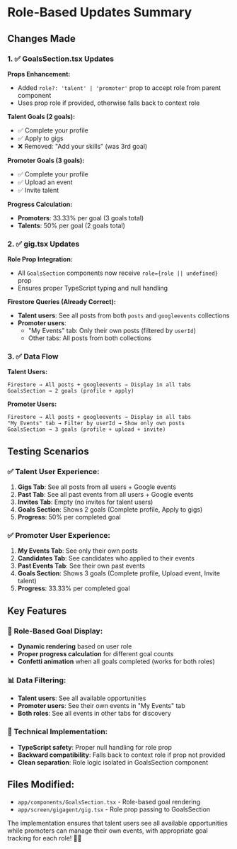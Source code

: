 # Role-Based Updates Summary

## Changes Made

### 1. ✅ GoalsSection.tsx Updates

**Props Enhancement:**
- Added `role?: 'talent' | 'promoter'` prop to accept role from parent component
- Uses prop role if provided, otherwise falls back to context role

**Talent Goals (2 goals):**
- ✅ Complete your profile
- ✅ Apply to gigs
- ❌ Removed: "Add your skills" (was 3rd goal)

**Promoter Goals (3 goals):**
- ✅ Complete your profile
- ✅ Upload an event
- ✅ Invite talent

**Progress Calculation:**
- **Promoters**: 33.33% per goal (3 goals total)
- **Talents**: 50% per goal (2 goals total)

### 2. ✅ gig.tsx Updates

**Role Prop Integration:**
- All `GoalsSection` components now receive `role={role || undefined}` prop
- Ensures proper TypeScript typing and null handling

**Firestore Queries (Already Correct):**
- **Talent users**: See all posts from both `posts` and `googleevents` collections
- **Promoter users**: 
  - "My Events" tab: Only their own posts (filtered by `userId`)
  - Other tabs: All posts from both collections

### 3. ✅ Data Flow

**Talent Users:**
```
Firestore → All posts + googleevents → Display in all tabs
GoalsSection → 2 goals (profile + apply)
```

**Promoter Users:**
```
Firestore → All posts + googleevents → Display in all tabs
"My Events" tab → Filter by userId → Show only own posts
GoalsSection → 3 goals (profile + upload + invite)
```

## Testing Scenarios

### ✅ Talent User Experience:
1. **Gigs Tab**: See all posts from all users + Google events
2. **Past Tab**: See all past events from all users + Google events
3. **Invites Tab**: Empty (no invites for talent users)
4. **Goals Section**: Shows 2 goals (Complete profile, Apply to gigs)
5. **Progress**: 50% per completed goal

### ✅ Promoter User Experience:
1. **My Events Tab**: See only their own posts
2. **Candidates Tab**: See candidates who applied to their events
3. **Past Events Tab**: See their own past events
4. **Goals Section**: Shows 3 goals (Complete profile, Upload event, Invite talent)
5. **Progress**: 33.33% per completed goal

## Key Features

### 🎯 Role-Based Goal Display:
- **Dynamic rendering** based on user role
- **Proper progress calculation** for different goal counts
- **Confetti animation** when all goals completed (works for both roles)

### 📊 Data Filtering:
- **Talent users**: See all available opportunities
- **Promoter users**: See their own events in "My Events" tab
- **Both roles**: See all events in other tabs for discovery

### 🔧 Technical Implementation:
- **TypeScript safety**: Proper null handling for role prop
- **Backward compatibility**: Falls back to context role if prop not provided
- **Clean separation**: Role logic isolated in GoalsSection component

## Files Modified:
- `app/components/GoalsSection.tsx` - Role-based goal rendering
- `app/screen/gigagent/gig.tsx` - Role prop passing to GoalsSection

The implementation ensures that talent users see all available opportunities while promoters can manage their own events, with appropriate goal tracking for each role! 🎯✨
